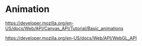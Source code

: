 # Animation

<https://developer.mozilla.org/en-US/docs/Web/API/Canvas_API/Tutorial/Basic_animations>

<https://developer.mozilla.org/en-US/docs/Web/API/WebGL_API>
